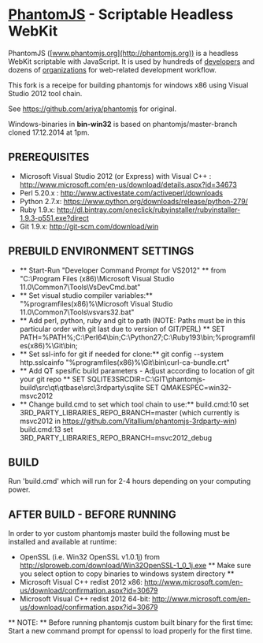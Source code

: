 # [PhantomJS](http://phantomjs.org) - Scriptable Headless WebKit

PhantomJS ([www.phantomjs.org](http://phantomjs.org)) is a headless WebKit scriptable with JavaScript. It is used by hundreds of [developers](http://phantomjs.org/buzz.html) and dozens of [organizations](http://phantomjs.org/users.html) for web-related development workflow.

This fork is a receipe for building phantomjs for windows x86 using Visual Studio 2012 tool chain.

See https://github.com/ariya/phantomjs for original. 

Windows-binaries in **bin-win32** is based on phantomjs/master-branch cloned 17.12.2014 at 1pm.

## PREREQUISITES
- Microsoft Visual Studio 2012 (or Express) with Visual C++ : http://www.microsoft.com/en-us/download/details.aspx?id=34673
- Perl 5.20.x : http://www.activestate.com/activeperl/downloads
- Python 2.7.x: https://www.python.org/downloads/release/python-279/
- Ruby 1.9.x: http://dl.bintray.com/oneclick/rubyinstaller/rubyinstaller-1.9.3-p551.exe?direct
- Git 1.9.x: http://git-scm.com/download/win

## PREBUILD ENVIRONMENT SETTINGS
- ** Start-Run "Developer Command Prompt for VS2012" ** from "C:\Program Files (x86)\Microsoft Visual Studio 11.0\Common7\Tools\VsDevCmd.bat"
- ** Set visual studio compiler variables:** "%programfiles(x86)%\Microsoft Visual Studio 11.0\Common7\Tools\vsvars32.bat"
- ** Add perl, python, ruby and git to path (NOTE: Paths must be in this particular order with git last due to version of GIT/PERL) ** SET PATH=%PATH%;C:\Perl64\bin;C:\Python27;C:\Ruby193\bin;%programfiles(x86)%\Git\bin;
- ** Set ssl-info for git if needed for clone:** git config --system http.sslcainfo "%programfiles(x86)%\Git\bin\curl-ca-bundle.crt"
- ** Add QT spesific build parameters - Adjust according to location of git your git repo ** 
	SET SQLITE3SRCDIR=C:\GIT\phantomjs-build\src\qt\qtbase\src\3rdparty\sqlite
	SET QMAKESPEC=win32-msvc2012
- ** Change build.cmd to set which tool chain to use:** 
	build.cmd:10 set 3RD_PARTY_LIBRARIES_REPO_BRANCH=master (which currently is msvc2012 in https://github.com/Vitallium/phantomjs-3rdparty-win)
	build.cmd:13  set 3RD_PARTY_LIBRARIES_REPO_BRANCH=msvc2012_debug

## BUILD
Run 'build.cmd' which will run for 2-4 hours depending on your computing power.

## AFTER BUILD - BEFORE RUNNING
In order to yor custom phantomjs master build the following must be installed and available at runtime:
- OpenSSL (i.e. Win32 OpenSSL v1.0.1j) from http://slproweb.com/download/Win32OpenSSL-1_0_1j.exe ** Make sure you select option to copy binaries to windows system directory **
- Microsoft Visual C++ redist 2012 x86: http://www.microsoft.com/en-us/download/confirmation.aspx?id=30679
- Microsoft Visual C++ redist 2012 64-bit: http://www.microsoft.com/en-us/download/confirmation.aspx?id=30679

** NOTE: ** Before running phantomjs custom built binary for the first time: Start a new command prompt for openssl to load properly for the first time.



